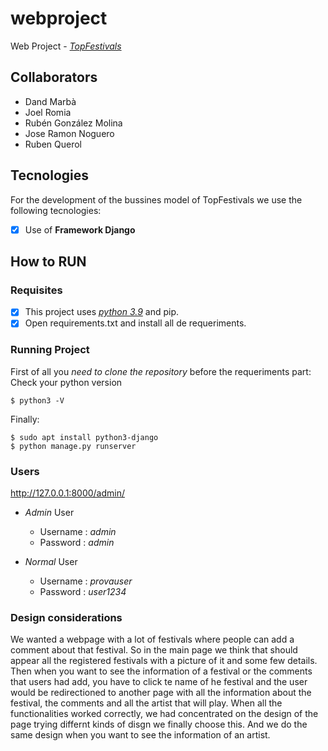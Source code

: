 # webproject
Web Project - [*TopFestivals*][1]

[1]: https://github.com/dandmase/webproject

## Collaborators
* Dand Marbà
* Joel Romia
* Rubén González Molina
* Jose Ramon Noguero
* Ruben Querol

## Tecnologies

For the development of the bussines model of TopFestivals we use the following tecnologies:
- [X]  Use of **Framework Django** 





## How to RUN
### Requisites
- [X] This project uses [*python 3.9*][2] and pip.
- [X] Open requirements.txt and install all de requeriments.

[2]: https://www.python.org/downloads/release/python-394/ "Download Python 3.9"
  
### Running Project
First of all you *need to clone the repository* before the requeriments part:  
Check your python version 
```console
$ python3 -V
```
Finally:
```console
$ sudo apt install python3-django
$ python manage.py runserver
```

### Users
http://127.0.0.1:8000/admin/
  - *Admin* User
    * Username : *admin*
    * Password : *admin*

  - *Normal* User
    * Username : *provauser*
    * Password : *user1234*

### Design considerations
We wanted a webpage with a lot of festivals where people can add a comment about that festival. So in the main page we think that should appear all the registered festivals with a picture of it and some few details.
Then when you want to see the information of a festival or the comments that users had add, you have to click te name of he festival and the user would be redirectioned to another page with all the information about the festival,
the comments and all the artist that will play. When all the functionalities worked correctly, we had concentrated on the design of the page trying differnt kinds of disgn we finally choose this. 
And we do the same design when you want to see the information of an artist.
